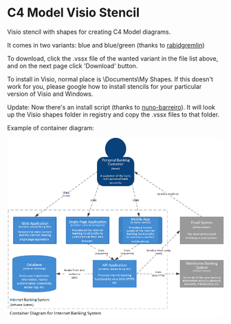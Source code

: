 # C4 Model Visio Stencil
Visio stencil with shapes for creating C4 Model diagrams.

It comes in two variants: blue and blue/green (thanks to <a href="https://github.com/rabidgremlin">rabidgremlin</a>)

To download, click the .vssx file of the wanted variant in the file list above, and on the next page click 'Download' button.

To install in Visio, normal place is \Documents\My Shapes\. If this doesn't work for you, please google how to install stencils for your particular version of Visio and Windows.

Update: Now there's an install script (thanks to <a href="https://github.com/nuno-barreiro">nuno-barreiro</a>). It will look up the Visio shapes folder in registry and copy the .vssx files to that folder.

Example of container diagram:

![ContainerDiagram](/images/C4Model-InternetBankingSystem-ContainerDiagram.png)
